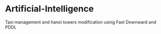 # Artificial-Intelligence
Taxi management and hanoi towers modification using Fast Downward and PDDL
